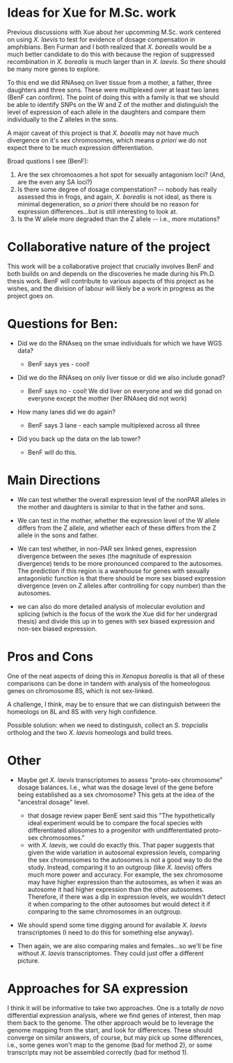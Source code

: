 # Ideas for Xue for M.Sc. work

Previous discussions with Xue about her upcomming M.Sc. work centered on using *X. laevis* to test for evidence of dosage compensation in amphibians. Ben Furman and I both realized that *X. borealis* would be a much better candidate to do this with because the region of suppressed recombination in *X. borealis* is much larger than in *X. laevis*.  So there should be many more genes to explore.

To this end we did RNAseq on liver tissue from a mother, a father, three daughters and three sons. These were multiplexed over at least two lanes (BenF can confirm). The point of doing this with a family is that we should be able to identify SNPs on the W and Z of the mother and distinguish the level of expression of each allele in the daughters and compare them individually to the Z alleles in the sons.

A major caveat of this project is that *X. boealis* may not have much divergence on it's sex chromosomes, which means *a priori* we do not expect there to be much expression differentiation.

Broad qustions I see (BenF):
1. Are the sex chromosomes a hot spot for sexually antagonism loci? (And, are the even any SA loci?)
2. Is there some degree of dosage compenstation? -- nobody has really assessed this in frogs, and again, *X. borealis* is not ideal, as there is minimal degeneration, so *a priori* there should be no reason for expression differences...but is still interesting to look at. 
3. Is the W allele more degraded than the Z allele -- i.e., more mutations?

# Collaborative nature of the project

This work will be a collaborative project that crucially involves BenF and both builds on and depends on the discoveries he made during his Ph.D. thesis work.  BenF will contribute to various aspects of this project as he wishes, and the division of labour will likely be a work in progress as the project goes on.

# Questions for Ben:
* Did we do the RNAseq on the smae individuals for which we have WGS data?
  - BenF says yes - cool!

* Did we do the RNAseq on only liver tissue or did we also include gonad?
  - BenF says no - cool!  We did liver on everyone and we did gonad on everyone except the mother (her RNAseq did not work)

* How many lanes did we do again?
  - BenF says 3 lane - each sample multiplexed across all three

* Did you back up the data on the lab tower?
  - BenF will do this.


# Main Directions

* We can test whether the overall expression level of the nonPAR alleles in the mother and daughters is similar to that in the father and sons.

* We can test in the mother, whether the expression level of the W allele differs from the Z allele, and whether each of these differs from the Z allele in the sons and father.

* We can test whether, in non-PAR sex linked genes, expression divergence between the sexes (the magnitude of expression divergence) tends to be more pronounced compared to the autosomes. The prediction if this region is a warehouse for genes with sexually antagonistic function is that there should be more sex biased expression divergence (even on Z alleles after controlling for copy number) than the autosomes.

* we can also do more detailed analysis of molecular evolution and splicing (which is the focus of the work the Xue did for her undergrad thesis) and divide this up in to genes with sex biased expression and non-sex biased expression.

# Pros and Cons

One of the neat aspects of doing this in *Xenopus borealis* is that all of these comparisons can be done in tandem with analysis of the homeologous genes on chromosome 8S, which is not sex-linked.

A challenge, I think, may be to ensure that we can distinguish between the homeologs on 8L and 8S with very high confidence.

Possible solution: when we need to distinguish, collect an *S. tropcialis* ortholog and the two *X. laevis* homeologs and build trees.


# Other

* Maybe get *X. laevis* transcriptomes to assess "proto-sex chromosome" dosage balances. I.e., what was the dosage level of the gene before being established as a sex chromosome? This gets at the idea of the "ancestral dosage" level.
	- that dosage review paper BenE sent said this "The hypothetically ideal experiment would be to compare the focal species with differentiated allosomes to a progenitor with undifferentiated proto-sex chromosomes."
	- with *X. laevis*, we could do exactly this. That paper suggests that given the wide variation in autosomal expression levels, comparing the sex chromosomes to the autosomes is not a good way to do the study. Instead, comparing it to an outgroup (like *X. laevis*) offers much more power and accuracy. For example, the sex chromosome may have higher expression than the autosomes, as when it was an autosome it had higher expression than the other autosomes. Therefore, if there was a dip in expression levels, we wouldn't detect it when comparing to the other autosomes but would detect it if comparing to the same chromosomes in an outgroup.

* We should spend some time digging around for available *X. laevis* transcriptomes (I need to do this for something else anyway). 

* Then again, we are also comparing males and females...so we'll be fine without *X. laevis* transcriptomes. They could just offer a different picture.


# Approaches for SA expression

I think it will be informative to take two approaches. One is a totally *de novo* differential expression analysis, where we find genes of interest, then map them back to the genome. The other approach would be to leverage the genome mapping from the start, and look for differences. These should converge on similar answers, of course, but may pick up some differences, i.e., some genes won't map to the genome (bad for method 2), or some transcripts may not be assembled correctly (bad for method 1). 
